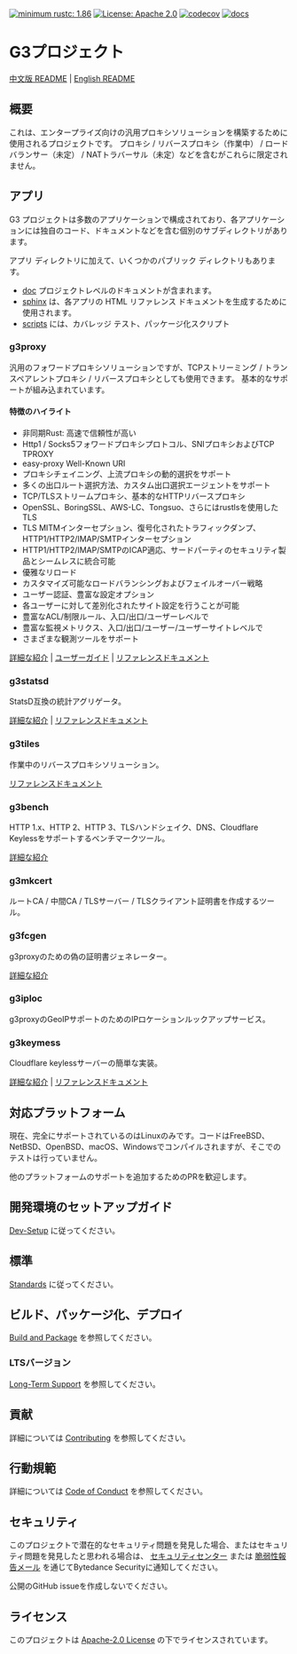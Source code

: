[![minimum rustc: 1.86](https://img.shields.io/badge/minimum%20rustc-1.86-green?logo=rust)](https://www.whatrustisit.com)
[![License: Apache 2.0](https://img.shields.io/badge/license-Apache_2.0-blue.svg)](LICENSE)
[![codecov](https://codecov.io/gh/bytedance/g3/graph/badge.svg?token=TSQCA4ALQM)](https://codecov.io/gh/bytedance/g3)
[![docs](https://readthedocs.org/projects/g3-project/badge)](https://g3-project.readthedocs.io/)

# G3プロジェクト

[中文版 README](README.zh_CN.md) | [English README](README.md)

## 概要

これは、エンタープライズ向けの汎用プロキシソリューションを構築するために使用されるプロジェクトです。
プロキシ / リバースプロキシ（作業中） / ロードバランサー（未定） / NATトラバーサル（未定）などを含むがこれらに限定されません。

## アプリ

G3 プロジェクトは多数のアプリケーションで構成されており、各アプリケーションには独自のコード、ドキュメントなどを含む個別のサブディレクトリがあります。

アプリ ディレクトリに加えて、いくつかのパブリック ディレクトリもあります。

- [doc](doc) プロジェクトレベルのドキュメントが含まれます。
- [sphinx](sphinx) は、各アプリの HTML リファレンス ドキュメントを生成するために使用されます。
- [scripts](scripts) には、カバレッジ テスト、パッケージ化スクリプト

### g3proxy

汎用のフォワードプロキシソリューションですが、TCPストリーミング / トランスペアレントプロキシ / リバースプロキシとしても使用できます。
基本的なサポートが組み込まれています。

#### 特徴のハイライト

- 非同期Rust: 高速で信頼性が高い
- Http1 / Socks5フォワードプロキシプロトコル、SNIプロキシおよびTCP TPROXY
- easy-proxy Well-Known URI
- プロキシチェイニング、上流プロキシの動的選択をサポート
- 多くの出口ルート選択方法、カスタム出口選択エージェントをサポート
- TCP/TLSストリームプロキシ、基本的なHTTPリバースプロキシ
- OpenSSL、BoringSSL、AWS-LC、Tongsuo、さらにはrustlsを使用したTLS
- TLS MITMインターセプション、復号化されたトラフィックダンプ、HTTP1/HTTP2/IMAP/SMTPインターセプション
- HTTP1/HTTP2/IMAP/SMTPのICAP適応、サードパーティのセキュリティ製品とシームレスに統合可能
- 優雅なリロード
- カスタマイズ可能なロードバランシングおよびフェイルオーバー戦略
- ユーザー認証、豊富な設定オプション
- 各ユーザーに対して差別化されたサイト設定を行うことが可能
- 豊富なACL/制限ルール、入口/出口/ユーザーレベルで
- 豊富な監視メトリクス、入口/出口/ユーザー/ユーザーサイトレベルで
- さまざまな観測ツールをサポート

[詳細な紹介](g3proxy/README.md) | [ユーザーガイド](g3proxy/UserGuide.en_US.md) |
[リファレンスドキュメント](https://g3-project.readthedocs.io/projects/g3proxy/en/latest/)

### g3statsd

StatsD互換の統計アグリゲータ。

[詳細な紹介](g3statsd/README.md) | [リファレンスドキュメント](https://g3-project.readthedocs.io/projects/g3statsd/en/latest/)

### g3tiles

作業中のリバースプロキシソリューション。

[リファレンスドキュメント](https://g3-project.readthedocs.io/projects/g3tiles/en/latest/)

### g3bench

HTTP 1.x、HTTP 2、HTTP 3、TLSハンドシェイク、DNS、Cloudflare Keylessをサポートするベンチマークツール。

[詳細な紹介](g3bench/README.md)

### g3mkcert

ルートCA / 中間CA / TLSサーバー / TLSクライアント証明書を作成するツール。

### g3fcgen

g3proxyのための偽の証明書ジェネレーター。

[詳細な紹介](g3fcgen/README.md)

### g3iploc

g3proxyのGeoIPサポートのためのIPロケーションルックアップサービス。

### g3keymess

Cloudflare keylessサーバーの簡単な実装。

[詳細な紹介](g3keymess/README.md) |
[リファレンスドキュメント](https://g3-project.readthedocs.io/projects/g3keymess/en/latest/)

## 対応プラットフォーム

現在、完全にサポートされているのはLinuxのみです。コードはFreeBSD、NetBSD、OpenBSD、macOS、Windowsでコンパイルされますが、そこでのテストは行っていません。

他のプラットフォームのサポートを追加するためのPRを歓迎します。

## 開発環境のセットアップガイド

[Dev-Setup](doc/dev-setup.md) に従ってください。

## 標準

[Standards](doc/standards.md) に従ってください。

## ビルド、パッケージ化、デプロイ

[Build and Package](doc/build_and_package.md) を参照してください。

### LTSバージョン

[Long-Term Support](doc/long-term_support.md) を参照してください。

## 貢献

詳細については [Contributing](CONTRIBUTING.md) を参照してください。

## 行動規範

詳細については [Code of Conduct](CODE_OF_CONDUCT.md) を参照してください。

## セキュリティ

このプロジェクトで潜在的なセキュリティ問題を発見した場合、またはセキュリティ問題を発見したと思われる場合は、
[セキュリティセンター](https://security.bytedance.com/src) または [脆弱性報告メール](mailto:sec@bytedance.com)
を通じてBytedance Securityに通知してください。

公開のGitHub issueを作成しないでください。

## ライセンス

このプロジェクトは [Apache-2.0 License](LICENSE) の下でライセンスされています。
